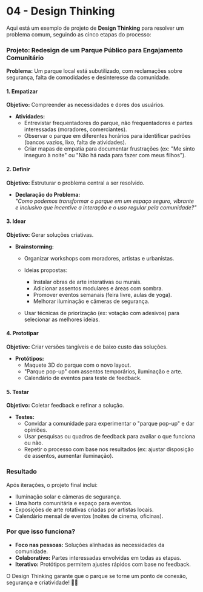 # 04 - **Design Thinking**

Aqui está um exemplo de projeto de **Design Thinking** para resolver um problema comum, seguindo as cinco etapas do processo:

### **Projeto: Redesign de um Parque Público para Engajamento Comunitário**  

**Problema:** Um parque local está subutilizado, com reclamações sobre segurança, falta de comodidades e desinteresse da comunidade.


#### **1. Empatizar**  

**Objetivo:** Compreender as necessidades e dores dos usuários.  

- **Atividades:**  
    - Entrevistar frequentadores do parque, não frequentadores e partes interessadas (moradores, comerciantes).  
    - Observar o parque em diferentes horários para identificar padrões (bancos vazios, lixo, falta de atividades).  
    - Criar mapas de empatia para documentar frustrações (ex: "Me sinto inseguro à noite" ou "Não há nada para fazer com meus filhos").  


#### **2. Definir**  

**Objetivo:** Estruturar o problema central a ser resolvido.  

- **Declaração do Problema:**  
  *"Como podemos transformar o parque em um espaço seguro, vibrante e inclusivo que incentive a interação e o uso regular pela comunidade?"*  


#### **3. Idear**  

**Objetivo:** Gerar soluções criativas.  

- **Brainstorming:**  
    - Organizar workshops com moradores, artistas e urbanistas.  

  - Ideias propostas:  
    - Instalar obras de arte interativas ou murais.  
    - Adicionar assentos modulares e áreas com sombra.  
    - Promover eventos semanais (feira livre, aulas de yoga).  
    - Melhorar iluminação e câmeras de segurança.  
  - Usar técnicas de priorização (ex: votação com adesivos) para selecionar as melhores ideias.  


#### **4. Prototipar**  
**Objetivo:** Criar versões tangíveis e de baixo custo das soluções.  
- **Protótipos:**  
    - Maquete 3D do parque com o novo layout.  
    - "Parque pop-up" com assentos temporários, iluminação e arte.  
    - Calendário de eventos para teste de feedback.  


#### **5. Testar**  
**Objetivo:** Coletar feedback e refinar a solução.  

- **Testes:**  
    - Convidar a comunidade para experimentar o "parque pop-up" e dar opiniões.  
    - Usar pesquisas ou quadros de feedback para avaliar o que funciona ou não.  
    - Repetir o processo com base nos resultados (ex: ajustar disposição de assentos, aumentar iluminação).  


### **Resultado**  
Após iterações, o projeto final inclui:  

- Iluminação solar e câmeras de segurança.  
- Uma horta comunitária e espaço para eventos.  
- Exposições de arte rotativas criadas por artistas locais.  
- Calendário mensal de eventos (noites de cinema, oficinas).  


### **Por que isso funciona?**  

- **Foco nas pessoas:** Soluções alinhadas às necessidades da comunidade.  
- **Colaborativo:** Partes interessadas envolvidas em todas as etapas.  
- **Iterativo:** Protótipos permitem ajustes rápidos com base no feedback.  

O Design Thinking garante que o parque se torne um ponto de conexão, segurança e criatividade! 🌳🎨  